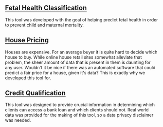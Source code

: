 ## [Fetal Health Classification](https://github.com/tomasrpons/fetal_health/)
This tool was developed with the goal of helping predict fetal health in order to prevent child and maternal mortality.

## [House Pricing](https://tomasrpons.github.io/house_pricing/)
Houses are expensive. For an average buyer it is quite hard to decide which house to buy. While online house retail sites somewhat alleviate that problem, the sheer amount of data that is present in them is daunting for any user. Wouldn't it be nice if there was an automated software that could predict a fair price for a house, given it's data? This is exactly why we developed this tool for.


## [Credit Qualification](https://tomasrpons.github.io/credit_qualification/)
This tool was designed to provide crucial information in determining which clients can access a bank loan and which clients should not. Real world data was provided for the making of this tool, so a data privacy disclaimer was needed.
